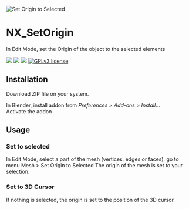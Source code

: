 ![Set Origin to Selected](https://user-images.githubusercontent.com/54265936/211190847-bd9702b2-4f67-45af-be0d-51a426e8f12d.png)


# NX_SetOrigin
In Edit Mode, set the Origin of the object to the selected elements

<img src="https://img.shields.io/badge/Blender-2.8.0-green" /> <img src="https://img.shields.io/badge/Python-3.10-blue" /> <img src="https://img.shields.io/badge/Addon-1.0.0.Stable-orange" /> 
[![GPLv3 license](https://img.shields.io/badge/License-GPLv3-blue.svg)](http://perso.crans.org/besson/LICENSE.html)

## Installation
Download ZIP file on your system.

In Blender, install addon from _Preferences > Add-ons > Install_...  
Activate the addon

## Usage

### Set to selected
In Edit Mode, select a part of the mesh (vertices, edges or faces), go to menu Mesh > Set Origin to Selected
The origin of the mesh is set to your selection.

### Set to 3D Cursor
If nothing is selected, the origin is set to the position of the 3D cursor.
